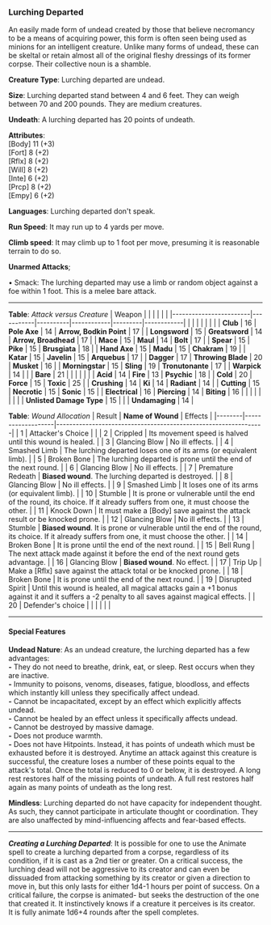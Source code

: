 ### Lurching Departed
An easily made form of undead created by those that believe necromancy to be a means of acquiring power, this form is often seen being used as minions for an intelligent creature. Unlike many forms of undead, these can be skeltal or retain almost all of the original fleshy dressings of its former corpse. Their collective noun is a shamble.

**Creature Type**: Lurching departed are undead.

**Size**: Lurching departed stand between 4 and 6 feet. They can weigh between 70 and 200 pounds. They are medium creatures.

**Undeath**: A lurching departed has 20 points of undeath.

**Attributes**:  
[Body] 11 (+3)  
[Fort] 8 (+2)  
[Rflx] 8 (+2)  
[Will] 8 (+2)  
[Inte] 6 (+2)  
[Prcp] 8 (+2)  
[Empy] 6 (+2)  

**Languages**: Lurching departed don't speak.

**Run Speed**: It may run up to 4 yards per move.

**Climb speed**: It may climb up to 1 foot per move, presuming it is reasonable terrain to do so.

**Unarmed Attacks**;

 • Smack: The lurching departed may use a limb or random object against a foe within 1 foot. This is a melee bare attack.

---------------------

**Table**: *Attack versus Creature*
| Weapon                 |          |            |         |            |         |
|------------------------|-----------|----------|------------|---------|------------|
|                            |        |                    |        |                            |         |
| **Club**                   | 16     | **Pole Axe**       | 14     | **Arrow, Bodkin Point**    | 17    |
| **Longsword**              | 15     | **Greatsword**     | 14     | **Arrow, Broadhead**       | 17    |
| **Mace**                   | 15     | **Maul**           | 14     | **Bolt**                   | 17    |
| **Spear**                  | 15     | **Pike**           | 15     | **Brusgiata**              | 18    |
| **Hand Axe**               | 15     | **Madu**           | 15     | **Chakram**                | 19    |
| **Katar**                  | 15     | **Javelin**        | 15     | **Arquebus**               | 17    |
| **Dagger**                 | 17     | **Throwing Blade** | 20     | **Musket**                 | 16    |
| **Morningstar**            | 15     | **Sling**          | 19     | **Tronutonante**           | 17    |
| **Warpick**                | 14     |                    |        | **Bare**                   | 21    |
|                            |        |                    |        |
| **Acid**                   | 14     | **Fire**           | 13     | **Psychic**                | 18     |
| **Cold**                   | 20     | **Force**          | 15     | **Toxic**                  | 25     |
| **Crushing**               | 14     | **Ki**             | 14     | **Radiant**                | 14     |
| **Cutting**                | 15     | **Necrotic**       | 15     | **Sonic**                  | 15     |
| **Electrical**             | 16     | **Piercing**       | 14     | **Biting**                 | 16     |
|                            |        |                    |        |                            |        |
| **Unlisted Damage Type**   | 15     |                    |        | **Undamaging**             | 14     |



**Table**: *Wound Allocation*
| Result | **Name of Wound** | Effects                                                        |
|--------|-------------------|----------------------------------------------------------------|
|   1    | Attacker's Choice |                                                                |
|   2    | Crippled          | Its movement speed is halved until this wound is healed.      |
|   3    | Glancing Blow     | No ill effects. |
|   4    | Smashed Limb      | The lurching departed loses one of its arms (or equivalent limb). |
|   5    | Broken Bone       | The lurching departed is prone until the end of the next round. |
|   6    | Glancing Blow     | No ill effects. |
|   7    | Premature Redeath | **Biased wound**. The lurching departed is destroyed. |
|   8    | Glancing Blow     | No ill effects.                                     |
|   9    | Smashed Limb      | It loses one of its arms (or equivalent limb). |
|   10   | Stumble           | It is prone or vulnerable until the end of the round, its choice. If it already suffers from one, it must choose the other. |
|   11   | Knock Down        | It must make a [Body] save against the attack result or be knocked prone. |
|   12   | Glancing Blow     | No ill effects. |
|   13   | Stumble           | **Biased wound**. It is prone or vulnerable until the end of the round, its choice. If it already suffers from one, it must choose the other. |
|   14   | Broken Bone       | It is prone until the end of the next round. |
|   15   | Bell Rung         | The next attack made against it before the end of the next round gets advantage.  |
|   16   | Glancing Blow     | **Biased wound**. No effect. |
|   17   | Trip Up           | Make a [Rflx] save against the attack total or be knocked prone. |
|   18   | Broken Bone       | It is prone until the end of the next round. |
|   19   | Disrupted Spirit  | Until this wound is healed, all magical attacks gain a +1 bonus against it and it suffers a -2 penalty to all saves against magical effects. |
|   20   | Defender's choice |                                   |
|        |                                                |                                   |

---------------------

#### Special Features

**Undead Nature**: As an undead creature, the lurching departed has a few advantages:  
**-** They do not need to breathe, drink, eat, or sleep. Rest occurs when they are inactive.  
**-** Immunity to poisons, venoms, diseases, fatigue, bloodloss, and effects which instantly kill unless they specifically affect undead.  
**-** Cannot be incapacitated, except by an effect which explicitly affects undead.  
**-** Cannot be healed by an effect unless it specifically affects undead.  
**-** Cannot be destroyed by massive damage.  
**-** Does not produce warmth.  
**-** Does not have Hitpoints. Instead, it has points of undeath which must be exhausted before it is destroyed. Anytime an attack against this creature is successful, the creature loses a number of these points equal to the attack's total. Once the total is reduced to 0 or below, it is destroyed. A long rest restores half of the missing points of undeath. A full rest restores half again as many points of undeath as the long rest.

**Mindless**: Lurching departed do not have capacity for independent thought. As such, they cannot participate in articulate thought or coordination. They are also unaffected by mind-influencing affects and fear-based effects.

-----

***Creating a Lurching Departed***: It is possible for one to use the Animate spell to create a lurching departed from a corpse, regardless of its condition, if it is cast as a 2nd tier or greater. On a critical success, the lurching dead will not be aggressive to its creator and can even be dissuaded from attacking something by its creator or given a direction to move in, but this only lasts for either 1d4-1 hours per point of success. On a critical failure, the corpse is animated- but seeks the destruction of the one that created it. It instinctively knows if a creature it perceives is its creator.  
It is fully animate 1d6+4 rounds after the spell completes.
